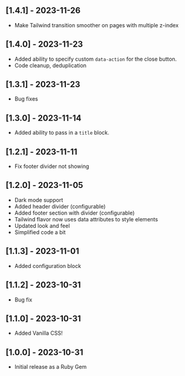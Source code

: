 ## [1.4.1] - 2023-11-26

- Make Tailwind transition smoother on pages with multiple z-index

## [1.4.0] - 2023-11-23

- Added ability to specify custom `data-action` for the close button.
- Code cleanup, deduplication

## [1.3.1] - 2023-11-23

- Bug fixes

## [1.3.0] - 2023-11-14

- Added ability to pass in a `title` block.

## [1.2.1] - 2023-11-11

- Fix footer divider not showing

## [1.2.0] - 2023-11-05

- Dark mode support
- Added header divider (configurable)
- Added footer section with divider (configurable)
- Tailwind flavor now uses data attributes to style elements
- Updated look and feel
- Simplified code a bit

## [1.1.3] - 2023-11-01

- Added configuration block

## [1.1.2] - 2023-10-31

- Bug fix

## [1.1.0] - 2023-10-31

- Added Vanilla CSS!

## [1.0.0] - 2023-10-31

- Initial release as a Ruby Gem
